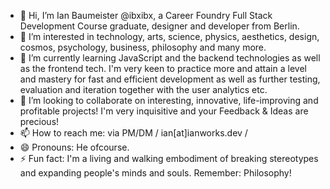 - 👋 Hi, I’m Ian Baumeister @ibxibx, a Career Foundry Full Stack Development Course graduate, designer and developer from Berlin.
- 👀 I’m interested in technology, arts, science, physics, aesthetics, design, cosmos, psychology, business, philosophy and many more.
- 🌱 I’m currently learning JavaScript and the backend technologies as well as the frontend tech. I'm very keen to practice more and attain a level and mastery for fast and efficient development as well as further testing, evaluation and iteration together with the user analytics etc.
- 💞️ I’m looking to collaborate on interesting, innovative, life-improving and profitable projects!  I'm very inquisitive and your Feedback & Ideas are precious!
- 📫 How to reach me: via PM/DM / ian[at]ianworks.dev / 
- 😄 Pronouns: He ofcourse.  
- ⚡ Fun fact: I'm a living and walking embodiment of breaking stereotypes and expanding people's minds and souls. Remember: Philosophy!

<!---
ibxibx/ibxibx is a ✨ special ✨ repository because its `README.md` (this file) appears on your GitHub profile.
You can click the Preview link to take a look at your changes.
--->
